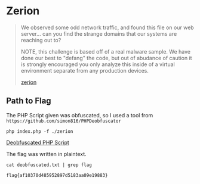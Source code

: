 # Zerion

> <p>We observed some odd network traffic, and found this file on our web server... can you find the strange domains that our systems are reaching out to?</p>
> <p>NOTE, this challenge is based off of a real malware sample. We have done our best to "defang" the code, but out of abudance of caution it is strongly encouraged you only analyze this inside of a virtual environment separate from any production devices.</p>
> <p><a href="attachments/zerion">zerion</a></p>

## Path to Flag

The PHP Script given was obfuscated, so I used a tool from `https://github.com/simon816/PHPDeobfuscator`

`php index.php -f ./zerion`

<a href="attachments/deobfuscated.txt">Deobfuscated PHP Script</a>

The flag was written in plaintext.

`cat deobfuscated.txt | grep flag`

`flag{af10370d485952897d5183aa09e19883}`